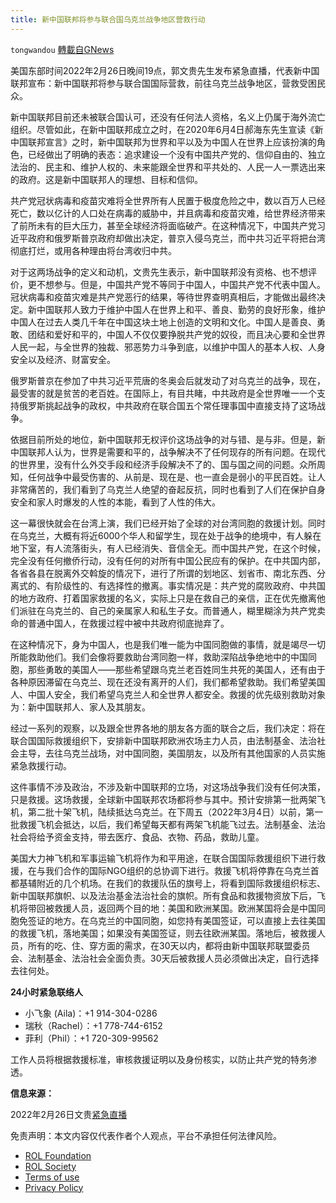 ```yaml
---
title: 新中国联邦将参与联合国乌克兰战争地区营救行动
---
```

`tongwandou` [轉載自GNews](https://gnews.org/zh-hans/2075528/)

美国东部时间2022年2月26日晚间19点，郭文贵先生发布紧急直播，代表新中国联邦宣布：新中国联邦将参与联合国国际营救，前往乌克兰战争地区，营救受困民众。

新中国联邦目前还未被联合国认可，还没有任何法人资格，名义上仍属于海外流亡组织。尽管如此，在新中国联邦成立之时，在2020年6月4日郝海东先生宣读《新中国联邦宣言》之时，新中国联邦为世界和平以及为中国人在世界上应该扮演的角色，已经做出了明确的表态：追求建设一个没有中国共产党的、信仰自由的、独立法治的、民主和、维护人权的、未来能跟全世界和平共处的、人民一人一票选出来的政府。这是新中国联邦人的理想、目标和信仰。

共产党冠状病毒和疫苗灾难将全世界所有人民置于极度危险之中，数以百万人已经死亡，数以亿计的人口处在病毒的威胁中，并且病毒和疫苗灾难，给世界经济带来了前所未有的巨大压力，甚至全球经济将面临破产。在这种情况下，中国共产党习近平政府和俄罗斯普京政府却做出决定，普京入侵乌克兰，而中共习近平将把台湾彻底打烂，或用各种理由将台湾收归中共。

对于这两场战争的定义和动机，文贵先生表示，新中国联邦没有资格、也不想评价，更不想参与。但是，中国共产党不等同于中国人，中国共产党不代表中国人。冠状病毒和疫苗灾难是共产党恶行的结果，等待世界查明真相后，才能做出最终决定。新中国联邦人致力于维护中国人在世界上和平、善良、勤劳的良好形象，维护中国人在过去人类几千年在中国这块土地上创造的文明和文化。中国人是善良、勇敢、团结和爱好和平的，中国人不仅仅要挣脱共产党的奴役，而且决心要和全世界人民一起，与全世界的独裁、邪恶势力斗争到底，以维护中国人的基本人权、人身安全以及经济、财富安全。

俄罗斯普京在参加了中共习近平荒唐的冬奥会后就发动了对乌克兰的战争，现在，最受害的就是贫苦的老百姓。在国际上，有目共睹，中共政府是全世界唯一一个支持俄罗斯挑起战争的政权，中共政府在联合国五个常任理事国中直接支持了这场战争。

依据目前所处的地位，新中国联邦无权评价这场战争的对与错、是与非。但是，新中国联邦人认为，世界是需要和平的，战争解决不了任何现存的所有问题。在现代的世界里，没有什么外交手段和经济手段解决不了的、国与国之间的问题。众所周知，任何战争中最受伤害的、从前是、现在是、也一直会是弱小的平民百姓。让人非常痛苦的，我们看到了乌克兰人绝望的奋起反抗，同时也看到了人们在保护自身安全和家人时爆发的人性的本能，看到了人性的伟大。

这一幕很快就会在台湾上演，我们已经开始了全球的对台湾同胞的救援计划。同时在乌克兰，大概有将近6000个华人和留学生，现在处于战争的绝境中，有人躲在地下室，有人流落街头，有人已经消失、音信全无。而中国共产党，在这个时候，完全没有任何撤侨行动，没有任何的对所有中国公民应有的保护。在中共国内部，各省各县在脱离外交斡旋的情况下，进行了所谓的划地区、划省市、南北东西、分离式的、有阶级性的、有选择性的撤离。事实情况是：共产党的腐败政府、中共国的地方政府、打着国家救援的名义，实际上只是在救自己的亲信，正在优先撤离他们派驻在乌克兰的、自己的亲属家人和私生子女。而普通人，糊里糊涂为共产党卖命的普通中国人，在救援过程中被中共政府彻底抛弃了。

在这种情况下，身为中国人，也是我们唯一能为中国同胞做的事情，就是竭尽一切所能救助他们。我们会像将要救助台湾同胞一样，救助深陷战争绝地中的中国同胞，那些勇敢的美国人——那些希望跟乌克兰老百姓同生共死的美国人，还有由于各种原因滞留在乌克兰、现在还没有离开的人们，我们都希望救助。我们希望美国人、中国人安全，我们希望乌克兰人和全世界人都安全。救援的优先级别救助对象为：新中国联邦人、家人及其朋友。

经过一系列的观察，以及跟全世界各地的朋友各方面的联合之后，我们决定：将在联合国国际救援组织下，安排新中国联邦欧洲农场主力人员，由法制基金、法治社会主导，去往乌克兰战场，对中国同胞，美国朋友，以及所有其他国家的人员实施紧急救援行动。

这件事情不涉及政治，不涉及新中国联邦的立场，对这场战争我们没有任何决策，只是救援。这场救援，全球新中国联邦农场都将参与其中。预计安排第一批两架飞机，第二批十架飞机，陆续抵达乌克兰。在下周五（2022年3月4日）以前，第一批救援飞机会抵达，以后，我们希望每天都有两架飞机能飞过去。法制基金、法治社会将给予资金支持，带去医疗、食品、衣物、药品，救助儿童。

美国大力神飞机和军事运输飞机将作为和平用途，在联合国国际救援组织下进行救援，在与我们合作的国际NGO组织的总协调下进行。救援飞机将停靠在乌克兰首都基辅附近的几个机场。在我们的救援队伍的旗号上，将看到国际救援组织标志、新中国联邦旗帜、以及法治基金法治社会的旗帜。所有食品和救援物资放下后，飞机将带回被救援人员，返回两个目的地：美国和欧洲某国。欧洲某国将会是中国同胞免签证的地方。在乌克兰的中国同胞，如您持有美国签证，可以直接上去往美国的救援飞机，落地美国；如果没有美国签证，则去往欧洲某国。落地后，被救援人员，所有的吃、住、穿方面的需求，在30天以内，都将由新中国联邦联盟委员会、法制基金、法治社会全面负责。30天后被救援人员必须做出决定，自行选择去往何处。

**24小时紧急联络人**

- 小飞象 (Aila)：+1 914-304-0286
- 瑞秋（Rachel）：+1 778-744-6152
- 菲利（Phil）：+1 720-309-99562


工作人员将根据救援标准，审核救援证明以及身份核实，以防止共产党的特务渗透。

**信息来源：**

2022年2月26日文贵[紧急直播](https://gettr.com/streaming/px2p2d8aec)

 

免责声明：本文内容仅代表作者个人观点，平台不承担任何法律风险。

- [ROL Foundation](https://rolfoundation.org/)
- [ROL Society](https://rolsociety.org/)
- [Terms of use](https://gnews.org/terms-of-use-3/)
- [Privacy Policy](https://gnews.org/privacy-policy/)
